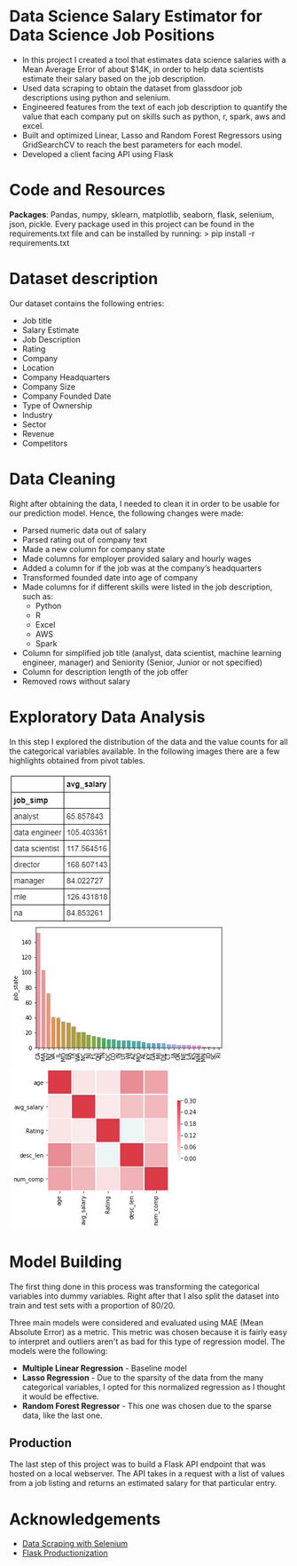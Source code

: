 # Data Science Salary Estimator for Data Science Job Positions

* In this project I created a tool that estimates data science salaries with a Mean Average Error of about $14K, in order to help data scientists estimate their salary based on the job description.
* Used data scraping to obtain the dataset from glassdoor job descriptions using python and selenium.
* Engineered features from the text of each job description to quantify the value that each company put on skills such as python, r, spark, aws and excel.
* Built and optimized Linear, Lasso and Random Forest Regressors using GridSearchCV to reach the best parameters for each model.
* Developed a client facing API using Flask


# Code and Resources

**Packages**: Pandas, numpy, sklearn, matplotlib, seaborn, flask, selenium, json, pickle. 
Every package used in this project can be found in the requirements.txt file and can be installed by running: > pip install -r requirements.txt

# Dataset description

Our dataset contains the following entries:
*	Job title
*	Salary Estimate
*	Job Description
*	Rating
*	Company 
*	Location
*	Company Headquarters 
*	Company Size
*	Company Founded Date
*	Type of Ownership 
*	Industry
*	Sector
*	Revenue
*	Competitors 

# Data Cleaning

Right after obtaining the data, I needed to clean it in order to be usable for our prediction model. Hence, the following changes were made:

*	Parsed numeric data out of salary 
*	Parsed rating out of company text 
*	Made a new column for company state 
*	Made columns for employer provided salary and hourly wages 
*	Added a column for if the job was at the company’s headquarters 
*	Transformed founded date into age of company 
*	Made columns for if different skills were listed in the job description, such as:
    * Python  
    * R  
    * Excel  
    * AWS  
    * Spark 
*	Column for simplified job title (analyst, data scientist, machine learning engineer, manager) and Seniority (Senior, Junior or not specified)
*	Column for description length of the job offer 
*	Removed rows without salary 

# Exploratory Data Analysis

In this step I explored the distribution of the data and the value counts for all the categorical variables available. In the following images there are a few highlights obtained from pivot tables.

![alt text](https://github.com/jmtzt/DS_SalaryProject/blob/master/images/salary_by_job_title.PNG "Salary by Position")
![alt text](https://github.com/jmtzt/DS_SalaryProject/blob/master/images/positions_by_state.png "Job Opportunities by State")
![alt text](https://github.com/jmtzt/DS_SalaryProject/blob/master/images/correlation_visual.png "Correlations")

# Model Building

The first thing done in this process was transforming the categorical variables into dummy variables. Right after that I also split the dataset into train and test sets with a proportion of 80/20.

Three main models were considered and evaluated using MAE (Mean Absolute Error) as a metric. This metric was chosen because it is fairly easy to interpret and outliers aren't as bad for this type of regression model. The models were the following:

* **Multiple Linear Regression** - Baseline model
* **Lasso Regression** - Due to the sparsity of the data from the many categorical variables, I opted for this normalized regression as I thought it would be effective.
* **Random Forest Regressor** - This one was chosen due to the sparse data, like the last one.

##  Production

The last step of this project was to build a Flask API endpoint that was hosted on a local webserver. The API takes in a request with a list of values from a job listing and returns an estimated salary for that particular entry.

# Acknowledgements

* [Data Scraping with Selenium](https://towardsdatascience.com/selenium-tutorial-scraping-glassdoor-com-in-10-minutes-3d0915c6d905)
* [Flask Productionization](https://towardsdatascience.com/productionize-a-machine-learning-model-with-flask-and-heroku-8201260503d2)
